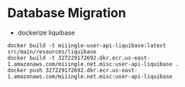 # Database Migration

- dockerize liquibase
```shell
docker build -t miiingle-user-api-liquibase:latest src/main/resources/liquibase
docker build -t 327229172692.dkr.ecr.us-east-1.amazonaws.com/miiingle.net.misc:user-api-liquibase .
docker push 327229172692.dkr.ecr.us-east-1.amazonaws.com/miiingle.net.misc:user-api-liquibase
```